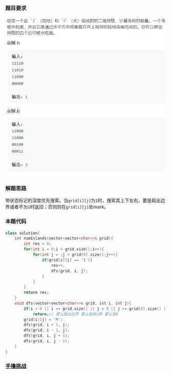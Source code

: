 ### 题目要求

![](./pic/200.png)

### 解题思路

带状态标记的深度优先搜索。当`grid[i][j]`为`1`时，搜索其上下左右，要是超出边界或者不为`1`时返回；否则则在`grid[i][j]`处mark。

### 本题代码

```c++
class solution{
    int numIslands(vector<vector<char>>& grid){
        int res = 0;
        for(int i = 0;i < grid.size();i++){
            for(int j = ;j < grid[0].size();j++){
                if(grid[i][j] == '1'){
                    res++;
                    dfs(grid, i, j);
                }
            }
        }
        return res;
    }
    void dfs(vector<vector<char>>& grid, int i, int j){
        if(i < 0 || i >= grid.size() || j < 0 || j >= grid[0].size() || grid[i][j] != '1')
            return;// 要么超出边界 要么搜索过M 要么是0
        grid[i][j] = 'M';
        dfs(grid, i + 1, j);
        dfs(grid, i - 1, j);
        dfs(grid, i, j + 1);
        dfs(grid, i, j - 1);
    }
}
```



### [手撸挑战](https://leetcode-cn.com/problems/number-of-islands/)

